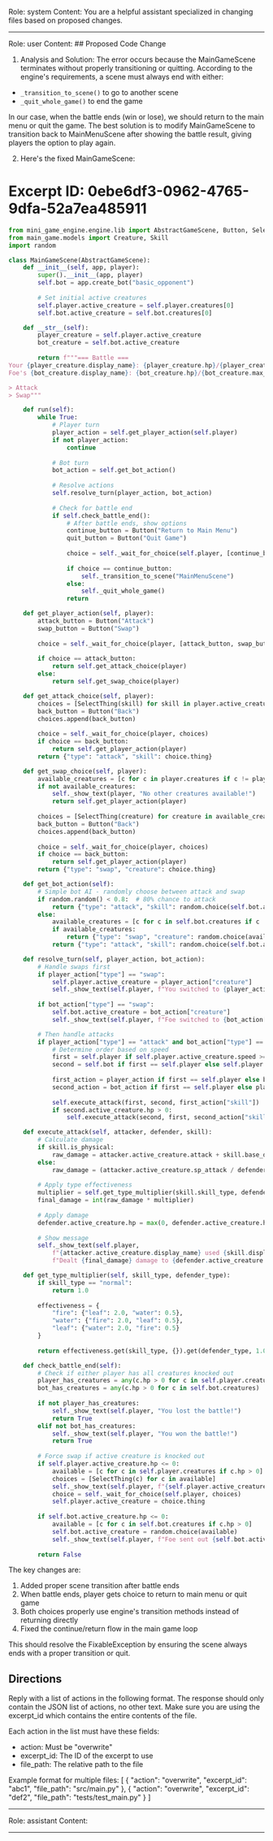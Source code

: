 Role: system
Content: You are a helpful assistant specialized in changing files based on proposed changes.
__________________
Role: user
Content: ## Proposed Code Change
1. Analysis and Solution:
The error occurs because the MainGameScene terminates without properly transitioning or quitting. According to the engine's requirements, a scene must always end with either:
- `_transition_to_scene()` to go to another scene
- `_quit_whole_game()` to end the game

In our case, when the battle ends (win or lose), we should return to the main menu or quit the game. The best solution is to modify MainGameScene to transition back to MainMenuScene after showing the battle result, giving players the option to play again.

2. Here's the fixed MainGameScene:

# Excerpt ID: 0ebe6df3-0962-4765-9dfa-52a7ea485911
```python main_game/scenes/main_game_scene.py
from mini_game_engine.engine.lib import AbstractGameScene, Button, SelectThing
from main_game.models import Creature, Skill
import random

class MainGameScene(AbstractGameScene):
    def __init__(self, app, player):
        super().__init__(app, player)
        self.bot = app.create_bot("basic_opponent")
        
        # Set initial active creatures
        self.player.active_creature = self.player.creatures[0]
        self.bot.active_creature = self.bot.creatures[0]

    def __str__(self):
        player_creature = self.player.active_creature
        bot_creature = self.bot.active_creature
        
        return f"""=== Battle ===
Your {player_creature.display_name}: {player_creature.hp}/{player_creature.max_hp} HP
Foe's {bot_creature.display_name}: {bot_creature.hp}/{bot_creature.max_hp} HP

> Attack
> Swap"""

    def run(self):
        while True:
            # Player turn
            player_action = self.get_player_action(self.player)
            if not player_action:
                continue
                
            # Bot turn
            bot_action = self.get_bot_action()
            
            # Resolve actions
            self.resolve_turn(player_action, bot_action)
            
            # Check for battle end
            if self.check_battle_end():
                # After battle ends, show options
                continue_button = Button("Return to Main Menu")
                quit_button = Button("Quit Game")
                
                choice = self._wait_for_choice(self.player, [continue_button, quit_button])
                
                if choice == continue_button:
                    self._transition_to_scene("MainMenuScene")
                else:
                    self._quit_whole_game()
                return

    def get_player_action(self, player):
        attack_button = Button("Attack")
        swap_button = Button("Swap")
        
        choice = self._wait_for_choice(player, [attack_button, swap_button])
        
        if choice == attack_button:
            return self.get_attack_choice(player)
        else:
            return self.get_swap_choice(player)

    def get_attack_choice(self, player):
        choices = [SelectThing(skill) for skill in player.active_creature.skills]
        back_button = Button("Back")
        choices.append(back_button)
        
        choice = self._wait_for_choice(player, choices)
        if choice == back_button:
            return self.get_player_action(player)
        return {"type": "attack", "skill": choice.thing}

    def get_swap_choice(self, player):
        available_creatures = [c for c in player.creatures if c != player.active_creature and c.hp > 0]
        if not available_creatures:
            self._show_text(player, "No other creatures available!")
            return self.get_player_action(player)
            
        choices = [SelectThing(creature) for creature in available_creatures]
        back_button = Button("Back")
        choices.append(back_button)
        
        choice = self._wait_for_choice(player, choices)
        if choice == back_button:
            return self.get_player_action(player)
        return {"type": "swap", "creature": choice.thing}

    def get_bot_action(self):
        # Simple bot AI - randomly choose between attack and swap
        if random.random() < 0.8:  # 80% chance to attack
            return {"type": "attack", "skill": random.choice(self.bot.active_creature.skills)}
        else:
            available_creatures = [c for c in self.bot.creatures if c != self.bot.active_creature and c.hp > 0]
            if available_creatures:
                return {"type": "swap", "creature": random.choice(available_creatures)}
            return {"type": "attack", "skill": random.choice(self.bot.active_creature.skills)}

    def resolve_turn(self, player_action, bot_action):
        # Handle swaps first
        if player_action["type"] == "swap":
            self.player.active_creature = player_action["creature"]
            self._show_text(self.player, f"You switched to {player_action['creature'].display_name}!")
            
        if bot_action["type"] == "swap":
            self.bot.active_creature = bot_action["creature"]
            self._show_text(self.player, f"Foe switched to {bot_action['creature'].display_name}!")

        # Then handle attacks
        if player_action["type"] == "attack" and bot_action["type"] == "attack":
            # Determine order based on speed
            first = self.player if self.player.active_creature.speed >= self.bot.active_creature.speed else self.bot
            second = self.bot if first == self.player else self.player
            
            first_action = player_action if first == self.player else bot_action
            second_action = bot_action if first == self.player else player_action
            
            self.execute_attack(first, second, first_action["skill"])
            if second.active_creature.hp > 0:
                self.execute_attack(second, first, second_action["skill"])

    def execute_attack(self, attacker, defender, skill):
        # Calculate damage
        if skill.is_physical:
            raw_damage = attacker.active_creature.attack + skill.base_damage - defender.active_creature.defense
        else:
            raw_damage = (attacker.active_creature.sp_attack / defender.active_creature.sp_defense) * skill.base_damage
            
        # Apply type effectiveness
        multiplier = self.get_type_multiplier(skill.skill_type, defender.active_creature.creature_type)
        final_damage = int(raw_damage * multiplier)
        
        # Apply damage
        defender.active_creature.hp = max(0, defender.active_creature.hp - final_damage)
        
        # Show message
        self._show_text(self.player, 
            f"{attacker.active_creature.display_name} used {skill.display_name}! "
            f"Dealt {final_damage} damage to {defender.active_creature.display_name}!")

    def get_type_multiplier(self, skill_type, defender_type):
        if skill_type == "normal":
            return 1.0
            
        effectiveness = {
            "fire": {"leaf": 2.0, "water": 0.5},
            "water": {"fire": 2.0, "leaf": 0.5},
            "leaf": {"water": 2.0, "fire": 0.5}
        }
        
        return effectiveness.get(skill_type, {}).get(defender_type, 1.0)

    def check_battle_end(self):
        # Check if either player has all creatures knocked out
        player_has_creatures = any(c.hp > 0 for c in self.player.creatures)
        bot_has_creatures = any(c.hp > 0 for c in self.bot.creatures)
        
        if not player_has_creatures:
            self._show_text(self.player, "You lost the battle!")
            return True
        elif not bot_has_creatures:
            self._show_text(self.player, "You won the battle!")
            return True
            
        # Force swap if active creature is knocked out
        if self.player.active_creature.hp <= 0:
            available = [c for c in self.player.creatures if c.hp > 0]
            choices = [SelectThing(c) for c in available]
            self._show_text(self.player, f"{self.player.active_creature.display_name} was knocked out!")
            choice = self._wait_for_choice(self.player, choices)
            self.player.active_creature = choice.thing
            
        if self.bot.active_creature.hp <= 0:
            available = [c for c in self.bot.creatures if c.hp > 0]
            self.bot.active_creature = random.choice(available)
            self._show_text(self.player, f"Foe sent out {self.bot.active_creature.display_name}!")
            
        return False
```

The key changes are:
1. Added proper scene transition after battle ends
2. When battle ends, player gets choice to return to main menu or quit game
3. Both choices properly use engine's transition methods instead of returning directly
4. Fixed the continue/return flow in the main game loop

This should resolve the FixableException by ensuring the scene always ends with a proper transition or quit.

## Directions
Reply with a list of actions in the following format. The response should only contain the JSON list of actions, no other text.
Make sure you are using the excerpt_id which contains the entire contents of the file.

Each action in the list must have these fields:
- action: Must be "overwrite"
- excerpt_id: The ID of the excerpt to use
- file_path: The relative path to the file

Example format for multiple files:
[
    {
        "action": "overwrite",
        "excerpt_id": "abc1",
        "file_path": "src/main.py"
    },
    {
        "action": "overwrite",
        "excerpt_id": "def2",
        "file_path": "tests/test_main.py"
    }
]
__________________
Role: assistant
Content: 
__________________
